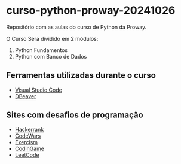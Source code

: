 # curso-python-proway-20241026

Repositório com as aulas do curso de Python da Proway.

O Curso Será dividido em 2 módulos:

1. Python Fundamentos
2. Python com Banco de Dados

## Ferramentas utilizadas durante o curso

- [Visual Studio Code](https://code.visualstudio.com/)
- [DBeaver](https://dbeaver.io/)

## Sites com desafios de programação

- [Hackerrank](https://www.hackerrank.com/)
- [CodeWars](https://www.codewars.com/)
- [Exercism](https://exercism.io/)
- [CodinGame](https://www.codingame.com/)
- [LeetCode](https://leetcode.com/)
